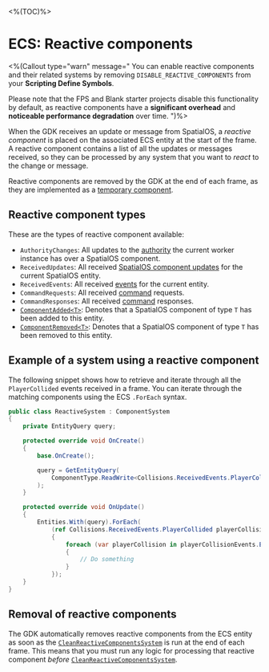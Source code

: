 <%(TOC)%>

# ECS: Reactive components

<%(Callout type="warn" message="
You can enable reactive components and their related systems by removing `DISABLE_REACTIVE_COMPONENTS` from your **Scripting Define Symbols**.

Please note that the FPS and Blank starter projects disable this functionality by default, as reactive components have a **significant overhead** and **noticeable performance degradation** over time.
")%>

When the GDK receives an update or message from SpatialOS, a _reactive component_  is placed on the associated ECS entity at the start of the frame. A reactive component contains a list of all the updates or messages received, so they can be processed by any system that you want to _react_ to the change or message.

Reactive components are removed by the GDK at the end of each frame, as they are implemented as a [temporary component]({{urlRoot}}/reference/workflows/ecs/concepts/temporary-components).

## Reactive component types

These are the types of reactive component available:

* `AuthorityChanges`: All updates to the [authority](https://docs.improbable.io/reference/latest/shared/design/understanding-access#understanding-read-and-write-access-authority) the current worker instance has over a SpatialOS component.
* `ReceivedUpdates`:  All received [SpatialOS component updates](https://docs.improbable.io/reference/latest/shared/design/operations#component-related-operations) for the current SpatialOS entity.
* `ReceivedEvents`: All received [events](https://docs.improbable.io/reference/latest/shared/design/object-interaction#events) for the current entity.
* `CommandRequests`: All received [command](https://docs.improbable.io/reference/latest/shared/design/commands) requests.
* `CommandResponses`: All received [command](https://docs.improbable.io/reference/latest/shared/design/commands) responses.
* [`ComponentAdded<T>`]({{urlRoot}}/api/reactive-components/component-added): Denotes that a SpatialOS component of type `T` has been added to this entity.
* [`ComponentRemoved<T>`]({{urlRoot}}/api/reactive-components/component-removed): Denotes that a SpatialOS component of type `T` has been removed to this entity.

## Example of a system using a reactive component

The following snippet shows how to retrieve and iterate through all the `PlayerCollided` events received in a frame. You can iterate through the matching components using the ECS `.ForEach` syntax.

```csharp
public class ReactiveSystem : ComponentSystem
{
    private EntityQuery query;

    protected override void OnCreate()
    {
        base.OnCreate();

        query = GetEntityQuery(
            ComponentType.ReadWrite<Collisions.ReceivedEvents.PlayerCollided>()
        );
    }

    protected override void OnUpdate()
    {
        Entities.With(query).ForEach(
            (ref Collisions.ReceivedEvents.PlayerCollided playerCollisionEvents) =>
            {
                foreach (var playerCollision in playerCollisionEvents.Events)
                {
                    // Do something
                }
            });
    }
}
```

## Removal of reactive components

The GDK automatically removes reactive components from the ECS entity as soon as the [`CleanReactiveComponentsSystem`]({{urlRoot}}/api/reactive-components/clean-reactive-components-system) is run at the end of each frame. This means that you must run any logic for processing that reactive component _before_ [`CleanReactiveComponentsSystem`]({{urlRoot}}/api/reactive-components/clean-reactive-components-system).


